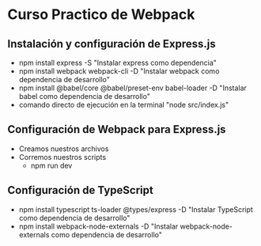 # Curso Practico de Webpack

## Instalación y configuración de Express.js
  - npm install express -S "Instalar express como dependencia"
  - npm install webpack webpack-cli -D "Instalar webpack como dependencia de desarrollo" 
  - npm install @babel/core @babel/preset-env babel-loader -D "Instalar babel como dependencia de desarrollo"
  - comando directo de ejecución en la terminal "node src/index.js"

## Configuración de Webpack para Express.js
  - Creamos nuestros archivos
  - Corremos nuestros scripts
      - npm run dev

## Configuración de TypeScript
  - npm install typescript ts-loader @types/express -D "Instalar TypeScript como dependencia de desarrollo"
  - npm install webpack-node-externals -D "Instalar webpack-node-externals como dependencia de desarrollo"
